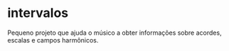 # intervalos
Pequeno projeto que ajuda o músico a obter informações sobre acordes, escalas e campos harmônicos.
